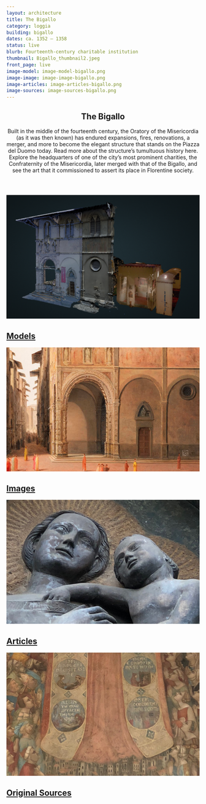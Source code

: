 ```yaml
---
layout: architecture
title: The Bigallo
category: loggia
building: bigallo
dates: ca. 1352 – 1358
status: live
blurb: Fourteenth-century charitable institution
thumbnail: Bigallo_thumbnail2.jpeg
front_page: live
image-model: image-model-bigallo.png
image-image: image-image-bigallo.png
image-articles: image-articles-bigallo.png
image-sources: image-sources-bigallo.png
---
```


<section>
                	<header class="main">
                		<h1>The Bigallo</h1>
                    <p></p><p>Built in the middle of the fourteenth century, the Oratory of the Misericordia (as it was then known) has endured expansions, fires, renovations, a merger, and more to become the elegant structure that stands on the Piazza del Duomo today. Read more about the structure’s tumultuous history here. Explore the headquarters of one of the city’s most prominent charities, the Confraternity of the Misericordia, later merged with that of the Bigallo, and see the art that it commissioned to assert its place in Florentine society.</p>

<p></p>
                	</header>
<div class="row architecture">
                <article>
                <a href="/architecture/bigallo-models"><img class="image fit arch" src="/assets/images/image-model-bigallo.png"> </a>
                <h2><a href="/architecture/bigallo-models">Models</a></h2>
                </article>

<article>
                <a href="/architecture/bigallo-images"><img class="image fit arch" src="/assets/images/image-image-bigallo.png"> </a>
                <h2><a href="/architecture/bigallo-images">Images</a></h2>
                </article>
</div>
<div class="row architecture">
                <article>
                <a href="/architecture/bigallo-articles"><img class="image fit arch" src="/assets/images/image-articles-bigallo.png"> </a>
                <h2><a href="/architecture/bigallo-articles">Articles</a></h2>
                </article>

<article>
                <a href="/architecture/bigallo-sources"><img class="image fit arch" src="/assets/images/image-sources-bigallo.png"> </a>
                <h2><a href="/architecture/bigallo-sources">Original Sources</a></h2>
                </article>
</div>


</section>


